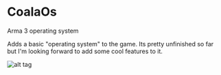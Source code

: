 # CoalaOs
Arma 3 operating system

Adds a basic "operating system" to the game.
Its pretty unfinished so far but I'm looking forward to add some cool features to it.

![alt tag](http://cloud-4.steamusercontent.com/ugc/541894933442793744/FA82598E6CCB1B31A522A4462A8506BA526CF50F/)

